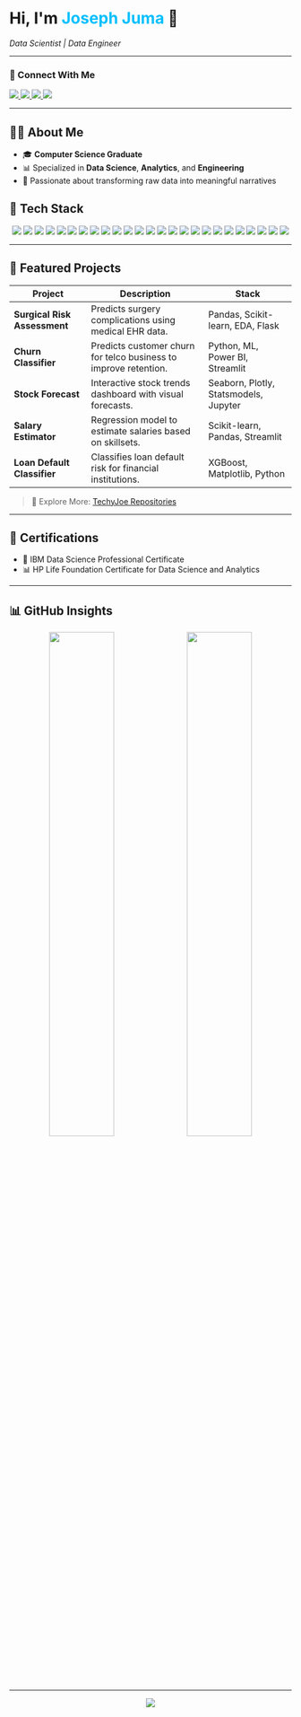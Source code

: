 <!-- Header with Profile Picture -->

<h1 align="left">Hi, I'm <span style="color:#00BFFF;">Joseph Juma</span> 👋</h1>

<p align="left">
  <em> Data Scientist | Data Engineer </em>
</p>

---

### 🔗 Connect With Me

<p align="left">
  <a href="https://www.linkedin.com/in/joseph-juma-867511355/" target="_blank">
    <img src="https://img.shields.io/badge/LinkedIn-0A66C2?style=for-the-badge&logo=linkedin&logoColor=white" />
  </a>
  <a href="mailto:josejuma397@gmail.com">
    <img src="https://img.shields.io/badge/Gmail-D14836?style=for-the-badge&logo=gmail&logoColor=white" />
  </a>
  <a href="tel:+254115232795">
    <img src="https://img.shields.io/badge/Call/WhatsApp-25D366?style=for-the-badge&logo=whatsapp&logoColor=white" />
  </a>
  <a href="https://github.com/TechyJoe">
    <img src="https://img.shields.io/badge/GitHub-181717?style=for-the-badge&logo=github&logoColor=white" />
  </a>
</p>

---

## 👨‍💻 About Me

- 🎓 **Computer Science Graduate**  
- 📊 Specialized in **Data Science**, **Analytics**, and **Engineering**  
- 🧠 Passionate about transforming raw data into meaningful narratives


## 🧰 Tech Stack
<p align="center">
  <!-- Data Science & Analytics Stack -->
  <img src="https://img.shields.io/badge/Python-3776AB?style=for-the-badge&logo=python&logoColor=white" />
  <img src="https://img.shields.io/badge/SQL-336791?style=for-the-badge&logo=sqlite&logoColor=white" />
  <img src="https://img.shields.io/badge/Pandas-150458?style=for-the-badge&logo=pandas&logoColor=white" />
  <img src="https://img.shields.io/badge/NumPy-013243?style=for-the-badge&logo=numpy&logoColor=white" />
  <img src="https://img.shields.io/badge/Matplotlib-3776AB?style=for-the-badge&logo=matplotlib&logoColor=white" />
  <img src="https://img.shields.io/badge/Seaborn-4B8BBE?style=for-the-badge&logo=python&logoColor=white" />
  <img src="https://img.shields.io/badge/Plotly-3F4F75?style=for-the-badge&logo=plotly&logoColor=white" />
  <img src="https://img.shields.io/badge/Scikit--learn-F7931E?style=for-the-badge&logo=scikit-learn&logoColor=white" />
  <img src="https://img.shields.io/badge/PySpark-EF3B2D?style=for-the-badge&logo=apache-spark&logoColor=white" />
  <img src="https://img.shields.io/badge/Excel-217346?style=for-the-badge&logo=microsoft-excel&logoColor=white" />
  <img src="https://img.shields.io/badge/Power_BI-F2C811?style=for-the-badge&logo=microsoft-power-bi&logoColor=black" />
  <img src="https://img.shields.io/badge/Jupyter-F37626?style=for-the-badge&logo=jupyter&logoColor=white" />
  <img src="https://img.shields.io/badge/Flask-FF4B4B?style=for-the-badge&logo=flask&logoColor=white" />
  <img src="https://img.shields.io/badge/Azure_ML-0078D4?style=for-the-badge&logo=microsoft-azure&logoColor=white" />
  <img src="https://img.shields.io/badge/VSCode-007ACC?style=for-the-badge&logo=visual-studio-code&logoColor=white" />
  <img src="https://img.shields.io/badge/Airflow-017CEE?style=for-the-badge&logo=apache-airflow&logoColor=white" />
  <img src="https://img.shields.io/badge/Kafka-231F20?style=for-the-badge&logo=apache-kafka&logoColor=white" />
  <img src="https://img.shields.io/badge/dbt-FF694B?style=for-the-badge&logo=dbt&logoColor=white" />
  <img src="https://img.shields.io/badge/Azure_Data_Lake-0078D4?style=for-the-badge&logo=microsoft-azure&logoColor=white" />
  <img src="https://img.shields.io/badge/Azure_Data_Factory-0078D4?style=for-the-badge&logo=microsoft-azure&logoColor=white" />
  <img src="https://img.shields.io/badge/Databricks-EF3B2D?style=for-the-badge&logo=databricks&logoColor=white" />
  <img src="https://img.shields.io/badge/Apache_Spark-E25A1C?style=for-the-badge&logo=apache-spark&logoColor=white" />
  <img src="https://img.shields.io/badge/MongoDB-47A248?style=for-the-badge&logo=mongodb&logoColor=white" />
  <img src="https://img.shields.io/badge/PostgreSQL-336791?style=for-the-badge&logo=postgresql&logoColor=white" />
  <img src="https://img.shields.io/badge/GitHub_Actions-2088FF?style=for-the-badge&logo=github-actions&logoColor=white" />
</p>

</p>


---

## 📁 Featured Projects

| Project | Description | Stack |
|--------|-------------|--------|
| **Surgical Risk Assessment** | Predicts surgery complications using medical EHR data. | Pandas, Scikit-learn, EDA, Flask |
| **Churn Classifier** | Predicts customer churn for telco business to improve retention. | Python, ML, Power BI, Streamlit |
| **Stock Forecast** | Interactive stock trends dashboard with visual forecasts. | Seaborn, Plotly, Statsmodels, Jupyter |
| **Salary Estimator** | Regression model to estimate salaries based on skillsets. | Scikit-learn, Pandas, Streamlit |
| **Loan Default Classifier** | Classifies loan default risk for financial institutions. | XGBoost, Matplotlib, Python |

> 📂 Explore More: [TechyJoe Repositories](https://github.com/TechyJoe?tab=repositories)

---

## 🏅 Certifications

- 🧪 IBM Data Science Professional Certificate  
- 📊 HP Life Foundation Certificate for Data Science and Analytics

---

## 📊 GitHub Insights

<p align="center">
  <img src="https://github-readme-stats.vercel.app/api?username=TechyJoe&show_icons=true&theme=tokyonight" width="48%" />
  <img src="https://github-readme-stats.vercel.app/api/top-langs/?username=TechyJoe&layout=compact&theme=tokyonight" width="48%" />
</p>

---

<p align="center">
  <img src="https://readme-typing-svg.demolab.com?font=Fira+Code&weight=500&pause=1000&color=00BFFF&center=true&vCenter=true&width=435&lines=Turning+data+into+decisions...;Always+learning.+Always+building." />
</p>

